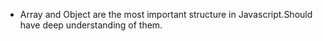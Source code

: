 * Array and Object are the most important structure in Javascript.Should have deep understanding of them.

